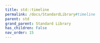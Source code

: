 ```yaml
---
title: std::timeline
permalink: /docs/StandardLibrary#timeline
parent: std
grand_parent: Standard Library
has_children: False
nav_order: 15
---
```

